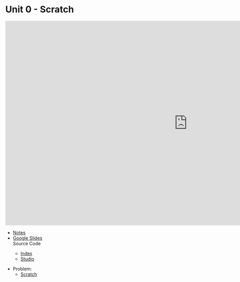 <meta http-equiv="refresh" content="300"/>

# Unit 0 - Scratch

<iframe width="1134" height="638" src="https://www.youtube.com/embed/1tnj3UCkuxU" title="CS50 2021 in HDR - Lecture 0 - Scratch" frameborder="0" allow="accelerometer; autoplay; clipboard-write; encrypted-media; gyroscope; picture-in-picture" allowfullscreen></iframe>


<ul>
  <li><a href="hhttps://cs50.harvard.edu/ap/2023/curriculum/x/notes/0/">Notes</a></li>
  <li><a href="https://docs.google.com/presentation/d/1X3AMSenwZGSE6WxGpzoALAfMg2hmh1LYIJp3N2a1EYI/edit?usp=sharing">Google Slides</a></li>
  <summary>Source Code</summary>
  <ul>
    <li><a href="https://cdn.cs50.net/2021/fall/lectures/0/src0/">Index</a></li>
    <li><a href="https://scratch.mit.edu/studios/30233348/">Studio</a></li>
  </ul>
</ul>   

<!-- <details>  
  <summary>Reference Sheets</summary>
  <ul>
    <li><a href="\apcsp\assets\pdfs\algorithms.pdf">Algorithms</a></li>
    <li><a href="\apcsp\assets\pdfs\ascii.pdf">ASCII</a></li>
    <li><a href="\apcsp\assets\pdfs\binary.pdf">Binary</a></li>
    <li><a href="\apcsp\assets\pdfs\pseudocode.pdf">Pseudocode</a></li>
    <li><a href="\apcsp\assets\pdfs\scratch.pdf">Scratch</a></li>
  </ul>
</details> -->


- Problem:
    - [Scratch](\apcsp\psets\scratch)

